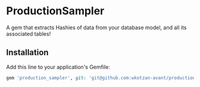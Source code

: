 # ProductionSampler

A gem that extracts Hashies of data from your database model, and all its associated tables!

## Installation

Add this line to your application's Gemfile:

```ruby
gem 'production_sampler', git: 'git@github.com:wkotzan-avant/production_sampler.git'
```
